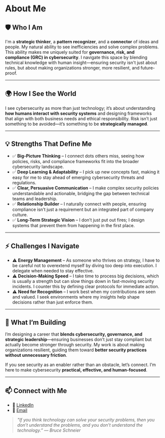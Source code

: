 # About Me

## 🛡️ Who I Am
I'm a **strategic thinker**, a **pattern recognizer**, and a **connector** of ideas and people. My natural ability to see inefficiencies and solve complex problems. This ability makes me uniquely suited for **governance, risk, and compliance (GRC) in cybersecurity**. I navigate this space by blending technical knowledge with human insight—ensuring security isn't just about rules, but about making organizations stronger, more resilient, and future-proof. 

---

## 🌍 How I See the World
I see cybersecurity as more than just technology; it’s about understanding **how humans interact with security systems** and designing frameworks that align with both business needs and ethical responsibility. Risk isn’t just something to be avoided—it’s something to be **strategically managed**. 

---

## 💡 Strengths That Define Me
- ✅ **Big-Picture Thinking** – I connect dots others miss, seeing how policies, risks, and compliance frameworks fit into the broader cybersecurity landscape.  
- ✅ **Deep Learning & Adaptability** – I pick up new concepts fast, making it easy for me to stay ahead of emerging cybersecurity threats and regulations.  
- ✅ **Clear, Persuasive Communication** – I make complex security policies understandable and actionable, bridging the gap between technical teams and leadership.  
- ✅ **Relationship Builder** – I naturally connect with people, ensuring compliance isn’t just a requirement but an integrated part of company culture.  
- ✅ **Long-Term Strategic Vision** – I don’t just put out fires; I design systems that prevent them from happening in the first place.  

---

## ⚡ Challenges I Navigate
- ⚠️ **Energy Management** – As someone who thrives on strategy, I have to be careful not to overextend myself by diving too deep into execution. I delegate when needed to stay effective.  
- ⚠️ **Decision-Making Speed** – I take time to process big decisions, which is usually a strength but can slow things down in fast-moving security incidents. I counter this by defining clear protocols for immediate action.  
- ⚠️ **Need for Recognition** – I work best when my contributions are seen and valued. I seek environments where my insights help shape decisions rather than just enforce them.  

---

## 🚀 What I’m Building
I’m designing a career that **blends cybersecurity, governance, and strategic leadership**—ensuring businesses don’t just stay compliant but actually become stronger through security. My work is about making organizations resilient, guiding them toward **better security practices without unnecessary friction**.

If you see security as an enabler rather than an obstacle, let’s connect. I’m here to make cybersecurity **practical, effective, and human-focused**.

---

## 📫 Connect with Me
- 🔗 [LinkedIn](www.linkedin.com/in/justiceg)  
- 📧 [Email](justiceg@uoregon.edu)  

> *"If you think technology can solve your security problems, then you don’t understand the problems, and you don’t understand the technology.” ― Bruce Schneier*



